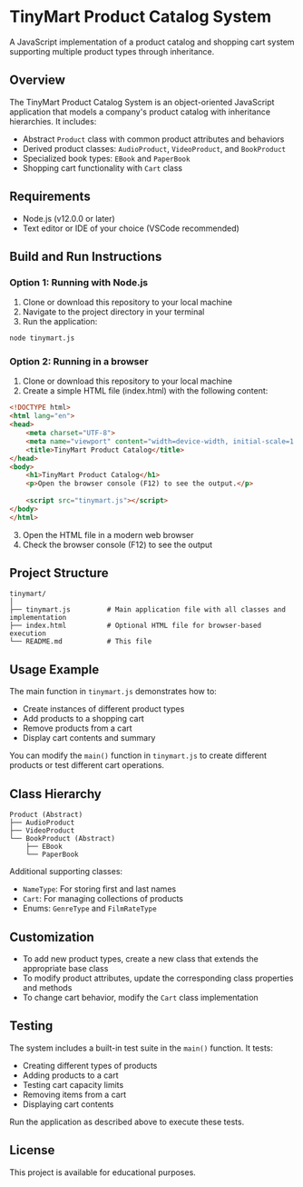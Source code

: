 # TinyMart Product Catalog System

A JavaScript implementation of a product catalog and shopping cart system supporting multiple product types through inheritance.

## Overview

The TinyMart Product Catalog System is an object-oriented JavaScript application that models a company's product catalog with inheritance hierarchies. It includes:

- Abstract `Product` class with common product attributes and behaviors
- Derived product classes: `AudioProduct`, `VideoProduct`, and `BookProduct`
- Specialized book types: `EBook` and `PaperBook`
- Shopping cart functionality with `Cart` class

## Requirements

- Node.js (v12.0.0 or later)
- Text editor or IDE of your choice (VSCode recommended)

## Build and Run Instructions

### Option 1: Running with Node.js

1. Clone or download this repository to your local machine
2. Navigate to the project directory in your terminal
3. Run the application:

```bash
node tinymart.js
```

### Option 2: Running in a browser

1. Clone or download this repository to your local machine
2. Create a simple HTML file (index.html) with the following content:

```html
<!DOCTYPE html>
<html lang="en">
<head>
    <meta charset="UTF-8">
    <meta name="viewport" content="width=device-width, initial-scale=1.0">
    <title>TinyMart Product Catalog</title>
</head>
<body>
    <h1>TinyMart Product Catalog</h1>
    <p>Open the browser console (F12) to see the output.</p>
    
    <script src="tinymart.js"></script>
</body>
</html>
```

3. Open the HTML file in a modern web browser
4. Check the browser console (F12) to see the output

## Project Structure

```
tinymart/
│
├── tinymart.js         # Main application file with all classes and implementation
├── index.html          # Optional HTML file for browser-based execution
└── README.md           # This file
```

## Usage Example

The main function in `tinymart.js` demonstrates how to:
- Create instances of different product types
- Add products to a shopping cart
- Remove products from a cart
- Display cart contents and summary

You can modify the `main()` function in `tinymart.js` to create different products or test different cart operations.

## Class Hierarchy

```
Product (Abstract)
├── AudioProduct
├── VideoProduct
└── BookProduct (Abstract)
    ├── EBook
    └── PaperBook
```

Additional supporting classes:
- `NameType`: For storing first and last names
- `Cart`: For managing collections of products
- Enums: `GenreType` and `FilmRateType`

## Customization

- To add new product types, create a new class that extends the appropriate base class
- To modify product attributes, update the corresponding class properties and methods
- To change cart behavior, modify the `Cart` class implementation

## Testing

The system includes a built-in test suite in the `main()` function. It tests:
- Creating different types of products
- Adding products to a cart
- Testing cart capacity limits
- Removing items from a cart
- Displaying cart contents

Run the application as described above to execute these tests.

## License

This project is available for educational purposes.
